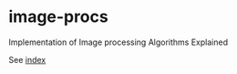 # image-procs
Implementation of Image processing Algorithms Explained

See [index](procs/index.html)
